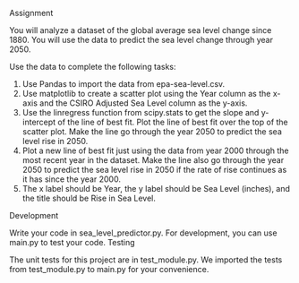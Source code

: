 Assignment

You will analyze a dataset of the global average sea level change since 1880. You will use the data to predict the sea level change through year 2050.

Use the data to complete the following tasks:

  1.  Use Pandas to import the data from epa-sea-level.csv.
  2.  Use matplotlib to create a scatter plot using the Year column as the x-axis and the CSIRO Adjusted Sea Level column as the y-axis.
  3.  Use the linregress function from scipy.stats to get the slope and y-intercept of the line of best fit. Plot the line of best fit over the top of the scatter plot. Make the line go through the year 2050 to predict the sea level rise in 2050.
  4.  Plot a new line of best fit just using the data from year 2000 through the most recent year in the dataset. Make the line also go through the year 2050 to predict the sea level rise in 2050 if the rate of rise continues as it has since the year 2000.
  5.  The x label should be Year, the y label should be Sea Level (inches), and the title should be Rise in Sea Level.

Development

Write your code in sea_level_predictor.py. For development, you can use main.py to test your code.
Testing

The unit tests for this project are in test_module.py. We imported the tests from test_module.py to main.py for your convenience.

